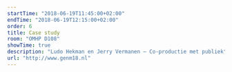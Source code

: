 ```yaml
---
startTime: "2018-06-19T11:45:00+02:00"
endTime: "2018-06-19T12:15:00+02:00"
order: 6
title: Case study
room: "OMHP D108"
showTime: true
description: "Ludo Hekman en Jerry Vermanen – Co-productie met publiek"
url: "http://www.genm18.nl"
---
```

